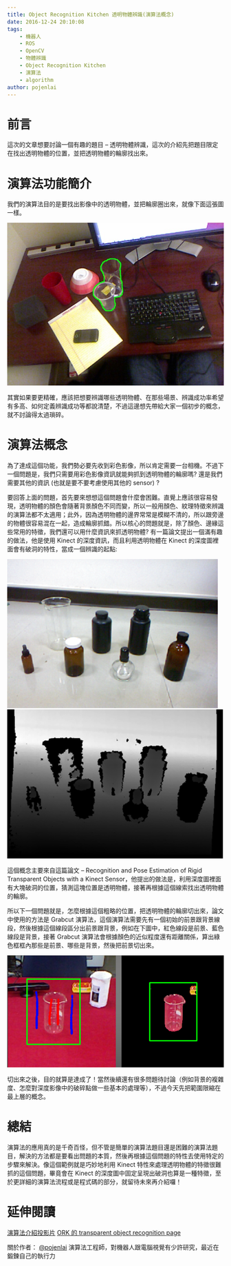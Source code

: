 ```yaml
---
title: Object Recognition Kitchen 透明物體辨識(演算法概念)
date: 2016-12-24 20:10:08
tags:
    - 機器人
    - ROS
    - OpenCV
    - 物體辨識
    - Object Recognition Kitchen
    - 演算法
    - algorithm
author: pojenlai
---
```


# 前言

這次的文章想要討論一個有趣的題目 – 透明物體辨識，這次的介紹先把題目限定在找出透明物體的位置，並把透明物體的輪廓找出來。

# 演算法功能簡介

我們的演算法目的是要找出影像中的透明物體，並把輪廓圈出來，就像下面這張圖一樣。

![Object Recognition Kitchen 透明物體辨識(演算法概念篇)](/img/pojenlai/glasssegmentation.jpg)

其實如果要更精確，應該把想要辨識哪些透明物體、在那些場景、辨識成功率希望有多高、如何定義辨識成功等都說清楚，不過這邊想先帶給大家一個初步的概念，就不討論得太過瑣碎。

# 演算法概念

為了達成這個功能，我們勢必要先收到彩色影像，所以肯定需要一台相機。不過下一個問題是，我們只需要用彩色影像資訊就能夠抓到透明物體的輪廓嗎? 還是我們需要其他的資訊 (也就是要不要考慮使用其他的 sensor) ?

要回答上面的問題，首先要來想想這個問題會什麼會困難。直覺上應該很容易發現，透明物體的顏色會隨著背景顏色不同而變，所以一般用顏色、紋理特徵來辨識的演算法都不太適用；此外，因為透明物體的邊界常常是模糊不清的，所以跟旁邊的物體很容易混在一起，造成輪廓抓錯。所以核心的問題就是，除了顏色、邊緣這些常用的特徵，我們還可以用什麼資訊來抓透明物體? 有一篇論文提出一個滿有趣的做法，他是使用 Kinect 的深度資訊，而且利用透明物體在 Kinect 的深度圖裡面會有破洞的特性，當成一個辨識的起點:

![Object Recognition Kitchen 透明物體辨識(演算法概念篇)](/img/pojenlai/ork1.png)
![Object Recognition Kitchen 透明物體辨識(演算法概念篇)](/img/pojenlai/ork2.png)

這個概念主要來自這篇論文 – Recognition and Pose Estimation of Rigid Transparent Objects with a Kinect Sensor，他提出的做法是，利用深度圖裡面有大塊破洞的位置，猜測這塊位置是透明物體，接著再根據這個線索找出透明物體的輪廓。

所以下一個問題就是，怎麼根據這個粗略的位置，把透明物體的輪廓切出來，論文中使用的方法是 Grabcut 演算法，這個演算法需要先有一個初始的前景跟背景線段，然後根據這個線段區分出前景跟背景，例如在下圖中，紅色線段是前景、藍色線段是背景，接著 Grabcut 演算法會根據顏色的近似程度還有距離關係，算出綠色框框內那些是前景、哪些是背景，然後把前景切出來。

![Object Recognition Kitchen 透明物體辨識(演算法概念篇)](/img/pojenlai/ork11.png)

切出來之後，目的就算是達成了！當然後續還有很多問題待討論（例如背景的複雜度、怎麼對深度影像中的破碎點做一些基本的處理等），不過今天先把範圍限縮在最上層的概念。

# 總結

演算法的應用真的是千奇百怪，但不管是簡單的演算法題目還是困難的演算法題目，解決的方法都是要看出問題的本質，然後再根據這個問題的特性去使用特定的步驟來解決。像這個範例就是巧妙地利用 Kinect 特性來處理透明物體的特徵很難抓的這個問題，畢竟會在 Kinect 的深度圖中固定呈現出破洞也算是一種特徵，至於更詳細的演算法流程或是程式碼的部分，就留待未來再介紹囉！

# 延伸閱讀

[演算法介紹投影片](http://www.slideshare.net/ssuser54fe9a/seminar20150520)
[ORK 的 transparent object recognition page](http://wg-perception.github.io/transparent_objects/index.html#transparent-objects)

關於作者：
[@pojenlai](https://pojenlai.wordpress.com/) 演算法工程師，對機器人跟電腦視覺有少許研究，最近在鍛鍊自己的執行力